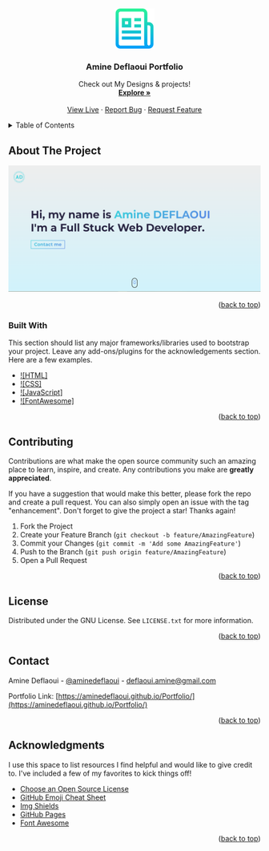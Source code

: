<a name="readme-top"></a>

<!-- PROJECT LOGO -->
<br />
<div align="center">
  <a href="https://aminedeflaoui.github.io/Portfolio/">
    <img src="assets/logo.png" alt="Logo" width="80" height="80">
  </a>

  <h3 align="center">Amine Deflaoui Portfolio</h3>

  <p align="center">
    Check out My Designs & projects!
    <br />
    <a href="https://aminedeflaoui.github.io/Portfolio/"><strong>Explore »</strong></a>
    <br />
    <br />
    <a href="https://aminedeflaoui.github.io/Portfolio/">View Live</a>
    ·
    <a href="https://github.com/AmineDeflaoui/Portfolio/issues">Report Bug</a>
    ·
    <a href="https://github.com/AmineDeflaoui/Portfolio/pulls">Request Feature</a>
  </p>
</div>

<!-- TABLE OF CONTENTS -->
<details>
  <summary>Table of Contents</summary>
  <ol>
    <li>
      <a href="#about-the-project">About The Project</a>
      <ul>
        <li><a href="#built-with">Built With</a></li>
      </ul>
    </li>
    <li><a href="#contributing">Contributing</a></li>
    <li><a href="#license">License</a></li>
    <li><a href="#contact">Contact</a></li>
    <li><a href="#acknowledgments">Acknowledgments</a></li>
  </ol>
</details>

<!-- ABOUT THE PROJECT -->

## About The Project

[![Portfolio Screen Shot][product-screenshot]](https://aminedeflaoui.github.io/Portfolio/)

<p align="right">(<a href="#readme-top">back to top</a>)</p>

### Built With

This section should list any major frameworks/libraries used to bootstrap your project. Leave any add-ons/plugins for the acknowledgements section. Here are a few examples.

- [![HTML]][html-url]
- [![CSS]][css-url]
- [![JavaScript]][javascript-url]
- [![FontAwesome]][fontawesome-url]

<p align="right">(<a href="#readme-top">back to top</a>)</p>

<!-- CONTRIBUTING -->

## Contributing

Contributions are what make the open source community such an amazing place to learn, inspire, and create. Any contributions you make are **greatly appreciated**.

If you have a suggestion that would make this better, please fork the repo and create a pull request. You can also simply open an issue with the tag "enhancement".
Don't forget to give the project a star! Thanks again!

1. Fork the Project
2. Create your Feature Branch (`git checkout -b feature/AmazingFeature`)
3. Commit your Changes (`git commit -m 'Add some AmazingFeature'`)
4. Push to the Branch (`git push origin feature/AmazingFeature`)
5. Open a Pull Request

<p align="right">(<a href="#readme-top">back to top</a>)</p>

<!-- LICENSE -->

## License

Distributed under the GNU License. See `LICENSE.txt` for more information.

<p align="right">(<a href="#readme-top">back to top</a>)</p>

<!-- CONTACT -->

## Contact

Amine Deflaoui - [@aminedeflaoui](https://twitter.com/aminedeflaoui) - deflaoui.amine@gmail.com

Portfolio Link: [https://aminedeflaoui.github.io/Portfolio/](https://aminedeflaoui.github.io/Portfolio/)

<p align="right">(<a href="#readme-top">back to top</a>)</p>

<!-- ACKNOWLEDGMENTS -->

## Acknowledgments

I use this space to list resources I find helpful and would like to give credit to. I've included a few of my favorites to kick things off!

- [Choose an Open Source License](https://choosealicense.com)
- [GitHub Emoji Cheat Sheet](https://www.webpagefx.com/tools/emoji-cheat-sheet)
- [Img Shields](https://shields.io)
- [GitHub Pages](https://pages.github.com)
- [Font Awesome](https://fontawesome.com)

<p align="right">(<a href="#readme-top">back to top</a>)</p>

<!-- MARKDOWN LINKS & IMAGES -->
<!-- https://www.markdownguide.org/basic-syntax/#reference-style-links -->

[product-screenshot]: assets/homePage.png
[html-url]: https://html.com
[css-url]: https://www.w3.org/Style/CSS/Overview.en.html
[javascript-url]: https://javascript.com
[fontawesome-url]: https://fontawesome.com
